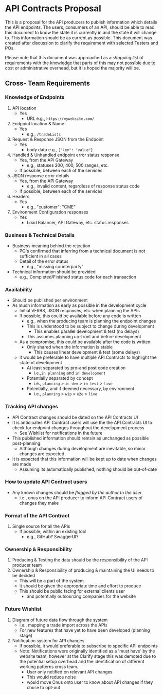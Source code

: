 # API Contracts Proposal
This is a proposal for the API producers to publish information which details the API endpoints.  The users, consumers of an API, should be able to read this document to know the state it is currently in and the state it will change to.  This information should be as current as possible.  This document was created after discussion to clarify the requirement with selected Testers and POs.

Please note that this document was approached as a _shopping list_ of requirements with the knowledge that parts of this may not possible due to cost or administrative overhead, but it is hoped the majority will be.

## Cross- Team Requirements

### Knowledge of Endpoints
1. API location
   * Yes
     * URL e.g., `https://mywebsite.com/`
1. Endpoint location & Name
   * Yes
     * e.g., `/tradeLists`
1. Request & Response JSON from the Endpoint
   * Yes
     * body data e.g., `{"key": "value"}`
1. Handled & Unhandled endpoint error status response
   * Yes, from the API Gateway
     * e.g., statuses 200, 400, 500 ranges, etc.
   * If possible, between each of the services
1. JSON response error details
   * Yes, from the API Gateway
     * e.g., invalid content, regardless of response status code
   * If possible, between each of the services
1. Headers
   * Yes
     * e.g., "customer": "CME"
1. Environment Configuration responses
   * Yes
      * Load Balancer, API Gateway, etc. status responses

### Business & Technical Details
* Business meaning behind the rejection
  * PO's confirmed that inferring from a technical document is not sufficient in all cases
  * Detail of the error status
    * e.g., "missing counterparty"
* Technical information should be provided
    * e.g., Completed/Finished status code for each transaction
      
### Availability
* Should be published per environment
* As much information as early as possible in the development cycle
  * Initial VERBS, JSON responses, etc. when planning the APIs
  * If possible, this could be available before any code is written
    * e.g., when the producing team is planning the endpoint changes
    * This is understood to be subject to change during development
      * This enables parallel development & test (no delays)
    * This assumes planning up-front and before development
  * As a compromise, this could be available after the code is written
    * Only shared when the information is stable
      * This causes linear development & test (some delays)
  * It would be preferable to have multiple API Contracts to highlight the state of development
    * At least separated by pre-and post code creation
      * i.e.,`in planning` and `in development`
    * Potentially separated by concept 
      * i.e., `planning` > `in dev` > `in test` > `live`
    * Potentially, and if deemed necessary, by environment
      * i.e., `planning` > `wip` > `e2e` > `live`
    
### Tracking API changes
* API Contract changes should be dated on the API Contracts UI
* It is anticipates API Contract users will use the the API Contracts UI to check for endpoint changes throughout the development process
   * See Wishlist for notifications in the future
* This published information should remain as unchanged as possible post-planning
  * Although changes during development are inevitable, so minor changes are expected
* It is expected that this information will be kept up to date when changes are made
  * Assuming its automatically published, nothing should be out-of-date
  
### How to update API Contract users
* Any known changes should be *flagged by the author to the user* 
  * i.e., onus on the API producer to inform API Contract users of changes they make
  
### Format of the API Contract
1. Single source for all the APIs
   * If possible, within an existing tool
     * e.g., GitHub? SwaggerUI?
     
### Ownership & Responsibility
1. Producing & Testing the data should be the responsibility of the API producer team
1. Ownership & Responsibility of producing & maintaining the UI needs to be decided
   * This will be a part of the system 
   * It should be given the appropriate time and effort to produce
   * This should be public facing for external clients user
      * and potentially outsourcing companies for the website
    
### Future Wishlist
1. Diagram of future data flow through the system
   * i.e., mapping a trade import across the APIs
   * For new features that have yet to have been developed (planning stage)
1. Notification system for API changes
   * If possible, it would preferable to subscribe to specific API endpoints
   * Note: Notifications were originally identified as a 'must have' by the website team, however at the Clarify stage this was demoted due to the potential setup overhead and the identification of different working patterns cross team. 
     * User only notified on relevant API changes
     * This would reduce noise
     * would move Onus onto user to know about API changes if they chose to opt-out

  
